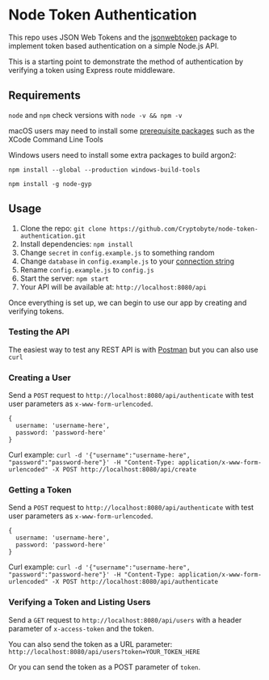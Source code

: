 # Node Token Authentication

This repo uses JSON Web Tokens and the [jsonwebtoken](https://github.com/auth0/node-jsonwebtoken) package to implement token based authentication on a simple Node.js API.

This is a starting point to demonstrate the method of authentication by verifying a token using Express route middleware.

## Requirements

`node` and `npm` check versions with `node -v && npm -v`

macOS users may need to install some [prerequisite packages](https://www.npmjs.com/package/node-gyp) such as the XCode Command Line Tools

Windows users need to install some extra packages to build argon2:

`npm install --global --production windows-build-tools`

`npm install -g node-gyp`

## Usage

1. Clone the repo: `git clone https://github.com/Cryptobyte/node-token-authentication.git`
2. Install dependencies: `npm install`
3. Change `secret` in `config.example.js` to something random
4. Change `database` in `config.example.js` to your [connection string](https://docs.mongodb.com/manual/reference/connection-string/)
5. Rename `config.example.js` to `config.js`
6. Start the server: `npm start`
7. Your API will be available at: `http://localhost:8080/api`

Once everything is set up, we can begin to use our app by creating and verifying tokens.

### Testing the API

The easiest way to test any REST API is with [Postman](https://www.getpostman.com/) but you can also use `curl`

### Creating a User

Send a `POST` request to `http://localhost:8080/api/authenticate` with test user parameters as `x-www-form-urlencoded`. 

```
{
  username: 'username-here',
  password: 'password-here'
}
```

Curl example: `curl -d '{"username":"username-here", "password":"password-here"}' -H "Content-Type: application/x-www-form-urlencoded" -X POST http://localhost:8080/api/create`

### Getting a Token

Send a `POST` request to `http://localhost:8080/api/authenticate` with test user parameters as `x-www-form-urlencoded`. 

```
{
  username: 'username-here',
  password: 'password-here'
}
```

Curl example: `curl -d '{"username":"username-here", "password":"password-here"}' -H "Content-Type: application/x-www-form-urlencoded" -X POST http://localhost:8080/api/authenticate`

### Verifying a Token and Listing Users

Send a `GET` request to `http://localhost:8080/api/users` with a header parameter of `x-access-token` and the token.

You can also send the token as a URL parameter: `http://localhost:8080/api/users?token=YOUR_TOKEN_HERE`

Or you can send the token as a POST parameter of `token`.
